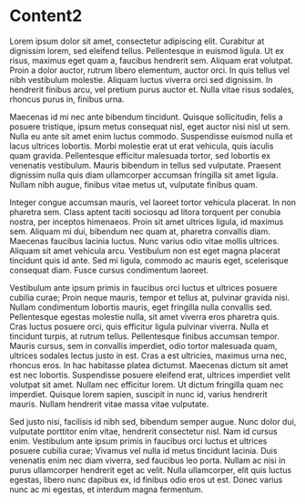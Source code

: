 # Content2

Lorem ipsum dolor sit amet, consectetur adipiscing elit. Curabitur at dignissim lorem, sed eleifend tellus. Pellentesque in euismod ligula. Ut ex risus, maximus eget quam a, faucibus hendrerit sem. Aliquam erat volutpat. Proin a dolor auctor, rutrum libero elementum, auctor orci. In quis tellus vel nibh vestibulum molestie. Aliquam luctus viverra orci sed dignissim. In hendrerit finibus arcu, vel pretium purus auctor et. Nulla vitae risus sodales, rhoncus purus in, finibus urna.

Maecenas id mi nec ante bibendum tincidunt. Quisque sollicitudin, felis a posuere tristique, ipsum metus consequat nisl, eget auctor nisi nisl ut sem. Nulla eu ante sit amet enim luctus commodo. Suspendisse euismod nulla et lacus ultrices lobortis. Morbi molestie erat ut erat vehicula, quis iaculis quam gravida. Pellentesque efficitur malesuada tortor, sed lobortis ex venenatis vestibulum. Mauris bibendum in tellus sed vulputate. Praesent dignissim nulla quis diam ullamcorper accumsan fringilla sit amet ligula. Nullam nibh augue, finibus vitae metus ut, vulputate finibus quam.

Integer congue accumsan mauris, vel laoreet tortor vehicula placerat. In non pharetra sem. Class aptent taciti sociosqu ad litora torquent per conubia nostra, per inceptos himenaeos. Proin sit amet ultrices ligula, id maximus sem. Aliquam mi dui, bibendum nec quam at, pharetra convallis diam. Maecenas faucibus lacinia luctus. Nunc varius odio vitae mollis ultrices. Aliquam sit amet vehicula arcu. Vestibulum non est eget magna placerat tincidunt quis id ante. Sed mi ligula, commodo ac mauris eget, scelerisque consequat diam. Fusce cursus condimentum laoreet.

Vestibulum ante ipsum primis in faucibus orci luctus et ultrices posuere cubilia curae; Proin neque mauris, tempor et tellus at, pulvinar gravida nisi. Nullam condimentum lobortis mauris, eget fringilla nulla convallis sed. Pellentesque egestas molestie nulla, sit amet viverra eros pharetra quis. Cras luctus posuere orci, quis efficitur ligula pulvinar viverra. Nulla et tincidunt turpis, at rutrum tellus. Pellentesque finibus accumsan tempor. Mauris cursus, sem in convallis imperdiet, odio tortor malesuada quam, ultrices sodales lectus justo in est. Cras a est ultricies, maximus urna nec, rhoncus eros. In hac habitasse platea dictumst. Maecenas dictum sit amet est nec lobortis. Suspendisse posuere eleifend erat, ultrices imperdiet velit volutpat sit amet. Nullam nec efficitur lorem. Ut dictum fringilla quam nec imperdiet. Quisque lorem sapien, suscipit in nunc id, varius hendrerit mauris. Nullam hendrerit vitae massa vitae vulputate.

Sed justo nisi, facilisis id nibh sed, bibendum semper augue. Nunc dolor dui, vulputate porttitor enim vitae, hendrerit consectetur nisl. Nam id cursus enim. Vestibulum ante ipsum primis in faucibus orci luctus et ultrices posuere cubilia curae; Vivamus vel nulla id metus tincidunt lacinia. Duis venenatis enim nec diam viverra, sed faucibus leo porta. Nullam ac nisi in purus ullamcorper hendrerit eget ac velit. Nulla ullamcorper, elit quis luctus egestas, libero nunc dapibus ex, id finibus odio eros ut est. Donec varius nunc ac mi egestas, et interdum magna fermentum.
